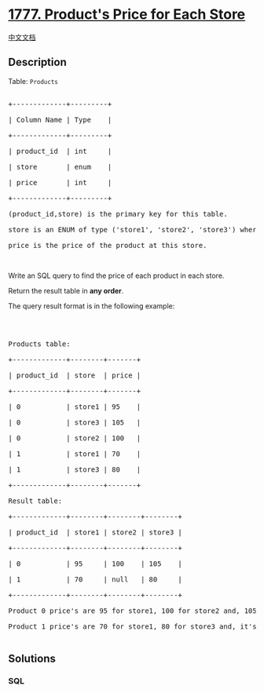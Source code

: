 # [1777. Product's Price for Each Store](https://leetcode.com/problems/products-price-for-each-store)

[中文文档](/solution/1700-1799/1777.Product%27s%20Price%20for%20Each%20Store/README.md)

## Description

<p>Table: <code>Products</code></p>



<pre>

+-------------+---------+

| Column Name | Type    |

+-------------+---------+

| product_id  | int     |

| store       | enum    |

| price       | int     |

+-------------+---------+

(product_id,store) is the primary key for this table.

store is an ENUM of type (&#39;store1&#39;, &#39;store2&#39;, &#39;store3&#39;) where each represents the store this product is available at.

price is the price of the product at this store.</pre>



<p>&nbsp;</p>



<p>Write an SQL query to find the price of each product in each store.</p>



<p>Return the result table in <strong>any order</strong>.</p>



<p>The query result format is in the following example:</p>



<p>&nbsp;</p>



<pre>

Products table:

+-------------+--------+-------+

| product_id  | store  | price |

+-------------+--------+-------+

| 0           | store1 | 95    |

| 0           | store3 | 105   |

| 0           | store2 | 100   |

| 1           | store1 | 70    |

| 1           | store3 | 80    |

+-------------+--------+-------+

Result table:

+-------------+--------+--------+--------+

| product_id  | store1 | store2 | store3 |

+-------------+--------+--------+--------+

| 0           | 95     | 100    | 105    |

| 1           | 70     | null   | 80     |

+-------------+--------+--------+--------+

Product 0 price&#39;s are 95 for store1, 100 for store2 and, 105 for store3.

Product 1 price&#39;s are 70 for store1, 80 for store3 and, it&#39;s not sold in store2.

</pre>

## Solutions

<!-- tabs:start -->

### **SQL**

```sql

```

<!-- tabs:end -->